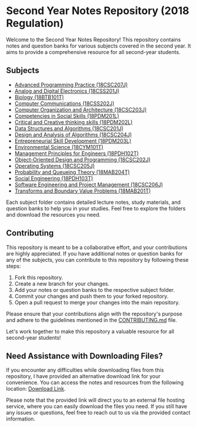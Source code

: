 # Second Year Notes Repository (2018 Regulation)

Welcome to the Second Year Notes Repository! This repository contains notes and question banks for various subjects covered in the second year. It aims to provide a comprehensive resource for all second-year students.

## Subjects

- [Advanced Programming Practice (18CSC207J)](./18CSC207J)
- [Analog and Digital Electronics (18CSS201J)](./18CSS201J)
- [Biology (18BTB101T)](./18BTB101T)
- [Computer Communications (18CSS202J)](./18CSS202J)
- [Computer Organization and Architecture (18CSC203J)](./18CSC203J)
- [Competencies in Social Skills (18PDM201L)](./18PDM201L)
- [Critical and Creative thinking skills (18PDM202L)](./18PDM202L)
- [Data Structures and Algorithms (18CSC201J)](./18CSC201J)
- [Design and Analysis of Algorithms (18CSC204J)](./18CSC204J)
- [Entrepreneurial Skill Development (18PDM203L)](./18PDM203L)
- [Environmental Science (18CYM101T)](./18CYM101T)
- [Management Principles for Engineers (18PDH102T)](./18PDH102T)
- [Object-Oriented Design and Programming (18CSC202J)](./18CSC202J)
- [Operating Systems (18CSC205J)](./18CSC205J)
- [Probability and Queueing Theory (18MAB204T)](./18MAB204T)
- [Social Engineering (18PDH103T)](./18PDH103T)
- [Software Engineering and Project Management (18CSC206J)](./18CSC206J)
- [Transforms and Boundary Value Problems (18MAB201T)](./18MAB201T)

Each subject folder contains detailed lecture notes, study materials, and question banks to help you in your studies. Feel free to explore the folders and download the resources you need.

## Contributing

This repository is meant to be a collaborative effort, and your contributions are highly appreciated. If you have additional notes or question banks for any of the subjects, you can contribute to this repository by following these steps:

1. Fork this repository.
2. Create a new branch for your changes.
3. Add your notes or question banks to the respective subject folder.
4. Commit your changes and push them to your forked repository.
5. Open a pull request to merge your changes into the main repository.

Please ensure that your contributions align with the repository's purpose and adhere to the guidelines mentioned in the [CONTRIBUTING.md](./CONTRIBUTING.md) file.

Let's work together to make this repository a valuable resource for all second-year students!

## Need Assistance with Downloading Files?

If you encounter any difficulties while downloading files from this repository, I have provided an alternative download link for your convenience. 
You can access the notes and resources from the following location: [Download Link](https://mega.nz/folder/VDRgkLgQ#oo91we5H9CQtQwtsltjCQg).

Please note that the provided link will direct you to an external file hosting service, where you can easily download the files you need. If you still have any issues or questions, feel free to reach out to us via the provided contact information.
